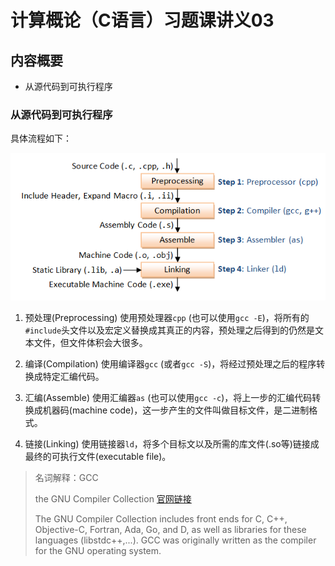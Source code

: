 # 计算概论（C语言）习题课讲义03

## 内容概要

- 从源代码到可执行程序

### 从源代码到可执行程序

具体流程如下：

![编译流程](./01.png)

1. 预处理(Preprocessing)
使用预处理器`cpp` (也可以使用`gcc -E`)，将所有的`#include`头文件以及宏定义替换成其真正的内容，预处理之后得到的仍然是文本文件，但文件体积会大很多。

2. 编译(Compilation)
使用编译器`gcc` (或者`gcc -S`)，将经过预处理之后的程序转换成特定汇编代码。

3. 汇编(Assemble)
使用汇编器`as` (也可以使用`gcc -c`)，将上一步的汇编代码转换成机器码(machine code)，这一步产生的文件叫做目标文件，是二进制格式。

4. 链接(Linking)
使用链接器`ld`，将多个目标文以及所需的库文件(.so等)链接成最终的可执行文件(executable file)。

> 名词解释：GCC
>
>the GNU Compiler Collection [官网链接](https://gcc.gnu.org/)
>
> The GNU Compiler Collection includes front ends for C, C++, Objective-C, Fortran, Ada, Go, and D, as well as libraries for these languages (libstdc++,...). GCC was originally written as the compiler for the GNU operating system.


